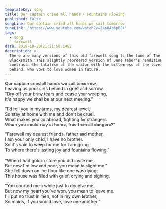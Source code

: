 ```yaml
---
templateKey: song
title: Our captain cried all hands / Fountains Flowing
published: false
songLine: Our captain cried all hands we sail tomorrow
tuneLink: 'https://www.youtube.com/watch?v=2as0Ab6pBJ4'
tags:
  - song
  - farewell
date: 2019-10-20T21:21:58.148Z
description: >-
  There are many versions of this old farewell song to the tune of The
  Blacksmith. This slightly reordered version of June Tabor's rendition
  contrasts the fatalism of the sailor with the bitterness of the lover left
  behind, who vows to love women in future.
---
```

Our captain cried all hands we sail tomorrow,\
Leaving us poor girls behind in grief and sorrow.\
“Dry off your briny tears and cease your weeping,\
It's happy we shall be at our next meeting.”

“I'd roll you in my arms, my dearest jewel,\
So stay at home with me and don't be cruel.\
What makes you go abroad, fighting for strangers\
When you could stay at home, free from all dangers?”

“Farewell my dearest friends, father and mother,\
I am your only child, I have no brother.\
So it's vain to weep for me for I am going\
To where there's lasting joy and fountains flowing.”\
\
“When I had gold in store you did invite me,\
But now I'm low and poor, you mean to slight me."\
She fell down on the floor like one was dying;\
This house was filled with grief, crying and sighing.

“You courted me a while just to deceive me,\
But now my heart you've won, you mean to leave me.\
I'll put no trust in men, not in my own brother,\
So maids, if you would love, love one another.”

